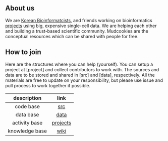 ## About us  
We are [Korean Bioinformatcists](https://www.facebook.com/groups/koreanbioinformatics), and friends working on bioinformatics [projects](https://github.com/hmgene/mudcookies/projects) using big, expensive single-cell data.
We are helping each other and building a trust-based scientific community.
Mudcookies are the conceptual resources which can be shared with people for free.

## How to join 
Here are the structures where you can help (yourself).
You can setup a project at [project] and collect contributors to work with.
The sources and data are to be stored and shared in [src] and [data], respectively.
All the materials are free to update on your responsibility,
but please use issue and pull process to work together if possible.

| description | link |
| :-:  | :-: |
| code base | [src](src) |
| data base | [data](data) |
| activity base | [projects](https://github.com/hmgene/mudcookies/projects) |
| knowledge base | [wiki](https://github.com/hmgene/mudcookies/wiki) |


